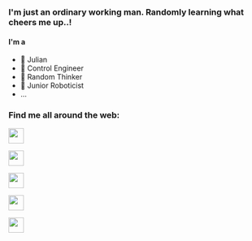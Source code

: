 ### I'm just an ordinary working man. Randomly learning what cheers me up..! 
 #### **I'm a**
 - 🔭 Julian
 - 🚀 Control Engineer
 - 🧠 Random Thinker
 - 🤖 Junior Roboticist
 - ...
 
 ### Find me all around the web:
 
<p align="left">
 <a href="http://www.t.me/banaankiamanesh" target="blank"><img align="center" src="https://upload.wikimedia.org/wikipedia/commons/8/82/Telegram_logo.svg" alt="" height="30" /></a> 

 <a href="mailto:kiamaneshbanaan@gmail.com" target="blank"><img align="center" src="[https://upload.wikimedia.org/wikipedia/commons/8/82/Telegram_logo.svg](https://upload.wikimedia.org/wikipedia/commons/thumb/7/7e/Gmail_icon_%282020%29.svg/512px-Gmail_icon_%282020%29.svg.png?20221017173631)" alt="" height="30" /></a> 
 
 <a href="http://www.linkedin.com/in/banaankiamanesh" target="blank"><img align="center" src="https://upload.wikimedia.org/wikipedia/commons/c/ca/LinkedIn_logo_initials.png" alt="" height="30" /></a>

 <a href="http://instagram.com/banaankiamanesh" target="blank"><img align="center" src="https://upload.wikimedia.org/wikipedia/commons/thumb/e/e7/Instagram_logo_2016.svg/1024px-Instagram_logo_2016.svg.png" alt="" height="30" /></a>

 <a href="http://youtube.com/@banaankiamanesh" target="blank"><img align="center" src="https://upload.wikimedia.org/wikipedia/commons/thumb/0/09/YouTube_full-color_icon_%282017%29.svg/1280px-YouTube_full-color_icon_%282017%29.svg.png" alt="" height="30" /></a>
 
</p>

